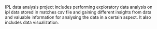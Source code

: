 IPL data analysis project includes performing exploratory data analysis on ipl data stored in matches csv file and gaining different insights from data and valuable information for analysing the data in a certain aspect. It also includes data visualization.
